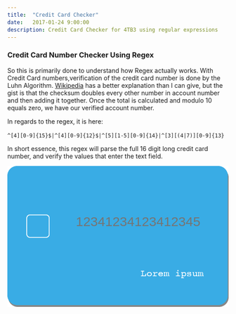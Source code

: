 ```yaml
---
title:  "Credit Card Checker"
date:   2017-01-24 9:00:00
description: Credit Card Checker for 4TB3 using regular expressions
---
```


<script src="https://cdnjs.cloudflare.com/ajax/libs/jquery/3.1.1/jquery.min.js"></script>

### Credit Card Number Checker Using Regex

So this is primarily done to understand how Regex actually works. With Credit Card numbers,verification of the credit card number is done by the Luhn Algorithm. [Wikipedia](https://en.wikipedia.org/wiki/Luhn_algorithm) has a better explanation than I can give, but the gist is that the checksum doubles every other number in account number and then adding it together. Once the total is calculated and modulo 10 equals zero, we have our verified account number.

In regards to the regex, it is here:

`^[4][0-9]{15}$|^[4][0-9]{12}$|^[5][1-5][0-9]{14}|^[3][(4|7)][0-9]{13}`

In short essence, this regex will parse the full 16 digit long credit card number, and verify the values that enter the text field.


<div id="creditCardGroup">
<form id="cc" name="ccForm">
<input type="number" name="ccnumber" placeholder="12341234123412345">
</form>

<img src="/assets/images/creditCard.png" id="ccImage" alt="creditCard">
</div>
<script>
    function isValidCreditCard(sText){
        var res = sText.match(/^[4][0-9]{15}$|^[4][0-9]{12}$|^[5][1-5][0-9]{14}|^[3][(4|7)][0-9]{13}/);
        if(Number(res[0]) == Number(sText)){
            //continue
            var count = 0;
            for(var i = 0; i < sText.length; i++ ){
                var currentVal = Number(sText.charAt(i));
                if(i%2 == 0){
                    currentVal = Number(sText.charAt(i))*2;
                    if(currentVal > 9){
                        currentVal -= 9;
                    }
                }
                count+=currentVal;
            }
            if(count%10 == 0){
                return true;
            }
        }
        return false;
    }
    $('#cc').submit(function () {
        event.preventDefault();
        if($("input[name=ccnumber]").val().length==16){
            if(isValidCreditCard($("input[name=ccnumber]").val())){
                alert("valid card");
            } else {
                alert("invalid card");
            }
        }
        return false;
    });
</script>
<style>
#creditCardGroup{
    position:relative;
}
#cc{
    position: absolute;
    right: 50px;
    bottom: 175px;
    height: 40px;
    width: 300px;
}
#cc input[name=ccnumber]{
    height:35px;
    width:340px;
    font-size:30px;
    color:white;
    border: none;
    background-color: rgba(0,0,0,0);
}
</style>